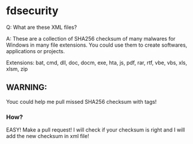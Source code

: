 # fdsecurity

Q: What are these XML files?

A: These are a collection of SHA256 checksum of many malwares for Windows in many file extensions. You could use them to create softwares, applications or projects.

Extensions: bat, cmd, dll, doc, docm, exe, hta, js, pdf, rar, rtf, vbe, vbs, xls, xlsm, zip

## WARNING:

Youc could help me pull missed SHA256 checksum with tags!

### How?

EASY! Make a pull request! I will check if your checksum is right and I will add the new checksum in xml file!
